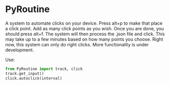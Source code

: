 # PyRoutine
A system to automate clicks on your device. Press alt+p to make that place a click point. Add as many
click points as you wish. Once you are done, you should press alt+f. The system will then process the .json file and click. This may take up to a few minutes based on how many points you choose.
Right now, this system can only do right clicks. More functionality is under development.

Use:
```Python
from PyRoutine import track, click
track.get_input()
click.autoclick(interval)
```
